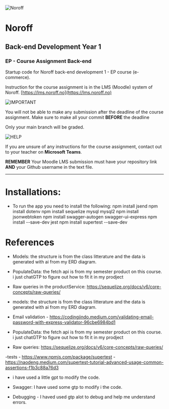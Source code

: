 
![Noroff](http://images.restapi.co.za/pvt/Noroff-64.png)
# Noroff
## Back-end Development Year 1
### EP - Course Assignment Back-end

Startup code for Noroff back-end development 1 - EP course (e-commerce).

Instruction for the course assignment is in the LMS (Moodle) system of Noroff.
[https://lms.noroff.no](https://lms.noroff.no)

![IMPORTANT](http://images.restapi.co.za/pvt/important_icon.png)

You will not be able to make any submission after the deadline of the course assignment. Make sure to make all your commit **BEFORE** the deadline

Only your main branch will be graded.

![HELP](http://images.restapi.co.za/pvt/help_small.png)

If you are unsure of any instructions for the course assignment, contact out to your teacher on **Microsoft Teams**.

**REMEMBER** Your Moodle LMS submission must have your repository link **AND** your Github username in the text file.

---


# Installations:
- To run the app you need to install the following:
npm install jsend
npm install dotenv
npm install sequelize mysql mysql2
npm install jsonwebtoken
npm install swagger-autogen swagger-ui-express
npm install --save-dev jest
npm install supertest --save-dev

# References
- Models: the structure is from the class litterature and the data is generated with ai from my ERD diagram. 

- PopulateData: the fetch api is from my semester product on this course. i just chatGTP to figure out how to fit it in my prodject 

- Raw queries in the productService: https://sequelize.org/docs/v6/core-concepts/raw-queries/

- models: the structure is from the class litterature and the data is generated with ai from my ERD diagram. 
- Email validation - https://codingjindo.medium.com/validating-email-password-with-express-validator-96cbe6984bd1

- PopulateData: the fetch api is from my semester product on this course. i just chatGTP to figure out how to fit it in my prodject 
- Raw queries: https://sequelize.org/docs/v6/core-concepts/raw-queries/

-tests - https://www.npmjs.com/package/supertest 
-https://naodeng.medium.com/supertest-tutorial-advanced-usage-common-assertions-f1b3c88a76d3
- i have used a little gpt to modify the code. 

- Swagger: I have used some gtp to modify i the code. 

- Debugging - I haved used gtp alot to debug and help me understand errors. 

